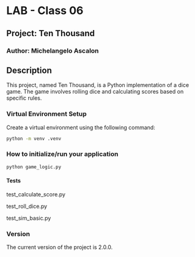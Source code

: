 # LAB - Class 06

## Project: Ten Thousand

### Author: Michelangelo Ascalon

## Description
This project, named Ten Thousand, is a Python implementation of a dice game. The game involves rolling dice and calculating scores based on specific rules.


### Virtual Environment Setup
Create a virtual environment using the following command:
```bash
python -m venv .venv
```
### How to initialize/run your application

```python
python game_logic.py
```


#### Tests

 test_calculate_score.py

 test_roll_dice.py

 test_sim_basic.py


### Version
The current version of the project is 2.0.0.


 